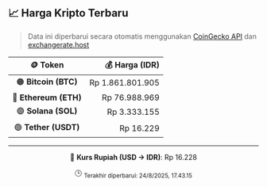 

<!-- HARGA_KRIPTO -->
## 📈 Harga Kripto Terbaru

> Data ini diperbarui secara otomatis menggunakan [CoinGecko API](https://www.coingecko.com/) dan [exchangerate.host](https://exchangerate.host/)

<div align="center">

| 🪙 Token | 💰 Harga (IDR) |
|:------:|---------------:|
| 🟠 **Bitcoin (BTC)**   | Rp 1.861.801.905 |
| 🔵 **Ethereum (ETH)**  | Rp 76.988.969 |
| 🟣 **Solana (SOL)**    | Rp 3.333.155 |
| 🟢 **Tether (USDT)**   | Rp 16.229 |

---

💱 **Kurs Rupiah (USD → IDR)**: Rp 16.228

🕒 <sub>Terakhir diperbarui: 24/8/2025, 17.43.15</sub>

</div>
<!-- /HARGA_KRIPTO -->